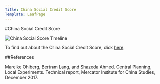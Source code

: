```yaml
---
Title: China Social Credit Score
Template: LeafPage
---
```

#China Social Credit Score

![China Social Score Timeline](http://cueimps.soc.srcf.net/course/media/chinatimeline.png "China Social Score Timeline")

To find out about the China Social Credit Score, click [here](http://cueimps.soc.srcf.net/course/course/credit-scores/Social_Credit_Scores/china/intro).

##References

Mareike Ohlberg, Bertram Lang, and Shazeda Ahmed. Central Planning, Local Experiments. Technical report, Mercator Institute for China Studies, December 2017.
